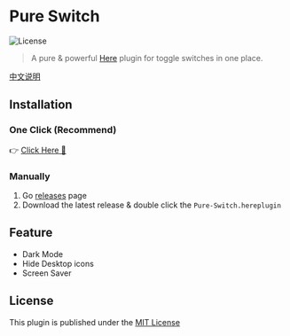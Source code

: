 # Pure Switch

![License](https://img.shields.io/badge/license-MIT-blue.svg)

> A pure & powerful [Here](https://here.app) plugin for toggle switches in one place.

[中文说明](./README_zh.md)

## Installation

### One Click  (Recommend)

👉 <a href="https://jump.here.app/?installPlugin?title=Pure-Switch&url=https://github.com/FriendsOfHere/one-switch/releases/latest/download/Pure-Switch.hereplugin">Click Here 🔌</a>

### Manually
1. Go [releases](https://github.com/FriendsOfHere/pure-switch/releases/latest/) page
2. Download the latest release & double click the `Pure-Switch.hereplugin`

## Feature
- Dark Mode
- Hide Desktop icons
- Screen Saver

## License
This plugin is published under the [MIT License](./LICENSE.md)
